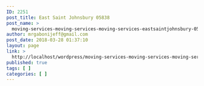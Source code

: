 ```yaml
---
ID: 2251
post_title: East Saint Johnsbury 05838
post_name: >
  moving-services-moving-services-moving-services-eastsaintjohnsbury-05838
author: mrgabonijeff@gmail.com
post_date: 2018-03-28 01:37:10
layout: page
link: >
  http://localhost/wordpress/moving-services-moving-services-moving-services-eastsaintjohnsbury-05838/
published: true
tags: [ ]
categories: [ ]
---
```

